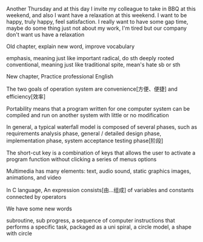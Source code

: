 Another Thursday and at this day I invite my colleague to take in BBQ at this weekend, and also I want have a relaxation at this weekend. I want to be happy, truly happy, feel satisfaction. I really want to have some gap time, maybe do some thing just not about my work, I'm tired but our company don't want us have a relaxation

Old chapter, explain new word, improve vocabulary

emphasis, meaning just like important
radical, do sth deeply rooted
conventional, meaning just like traditional
spite, mean's hate sb or sth

New chapter, Practice professional English

The two goals of operation system are convenience[方便、便捷] and efficiency[效率]

Portability means that a program written for one computer system can be compiled and run on another system with little or no modification

In general, a typical waterfall model is composed of several phases, such as requirements analysis phase, general / detailed design phase, implementation phase, system acceptance testing phase[阶段]

The short-cut key is a combination of keys that allows the user to activate a program function without clicking a series of menus options

Multimedia has many elements: text, audio sound, static graphics images, animations, and video

In C language, An expression consists[由...组成] of variables and constants connected by operators

We have some new words

subroutine, sub progress, a sequence of computer instructions that performs a specific task, packaged as a uni
spiral, a circle model, a shape with circle
